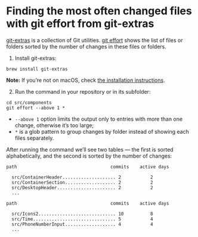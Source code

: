 <!-- 2020-08-12 git -->

# Finding the most often changed files with git effort from git-extras

[git-extras](https://github.com/tj/git-extras) is a collection of Git utilities. [git effort](https://github.com/tj/git-extras/blob/master/Commands.md#git-effort) shows the list of files or folders sorted by the number of changes in these files or folders.

1. Install git-extras:

```
brew install git-extras
```

**Note:** If you’re not on macOS, check [the installation instructions](https://github.com/tj/git-extras/blob/master/Installation.md).

2. Run the command in your repository or in its subfolder:

```
cd src/components
git effort --above 1 *
```

- `--above 1` option limits the output only to entries with more than one change, otherwise it’s too large;
- `*` is a glob pattern to group changes by folder instead of showing each files separately.

After running the command we’ll see two tables — the first is sorted alphabetically, and the second is sorted by the number of changes:

```
path                                   commits    active days

  src/ContainerHeader.................... 2           2
  src/ContainerSection................... 2           2
  src/DesktopHeader...................... 2           2
  ...

path                                   commits    active days

  src/Icons2............................. 10          8
  src/Time............................... 5           4
  src/PhoneNumberInput................... 4           4
  ...
```

